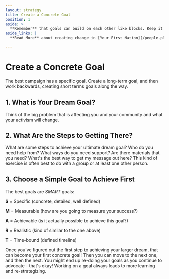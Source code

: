 ```yaml
---
layout: strategy
title: Create a Concrete Goal
position: 1
aside: >
  **Remember** that goals can build on each other like blocks. Keep it simple to keep you motivated!
aside_links: |
  **Read More** about creating change in [Your First Nation](/people-places/in-my-first-nation) and [Shannen's Story](/stories/shannens-dream)

---
```


# Create a Concrete Goal

The best campaign has a specific goal. Create a long-term goal, and then work backwards, creating short terms goals along the way.

## 1. What is Your Dream Goal?

Think of the big problem that is affecting you and your community and what your activism will change.

## 2. What Are the Steps to Getting There?

 What are some steps to achieve your ultimate dream goal? Who do you need help from? What ways do you need support? Are there materials that you need? What's the best way to get my message out here? This kind of exercise is often best to do with a group or at least one other person.

## 3. Choose a Simple Goal to Achieve First

The best goals are _SMART_ goals:

**S** = Specific (concrete, detailed, well defined)

**M** = Measurable (how are you going to measure your success?)

**A** = Achievable (is it actually possible to achieve this goal?)

**R** = Realistic (kind of similar to the one above)

**T** = Time-bound (defined timeline)


Once you’ve figured out the first step to achieving your larger dream, that can become your first concrete goal! Then you can move to the next one, and then the next. You might end up re-doing your goals as you continue to advocate - that's okay! Working on a goal always leads to more learning and re-strategizing.


<!-- ???? Side bubble: Remember that goals can build on each other like blocks. Keep it simple to keep you motivated! -->
